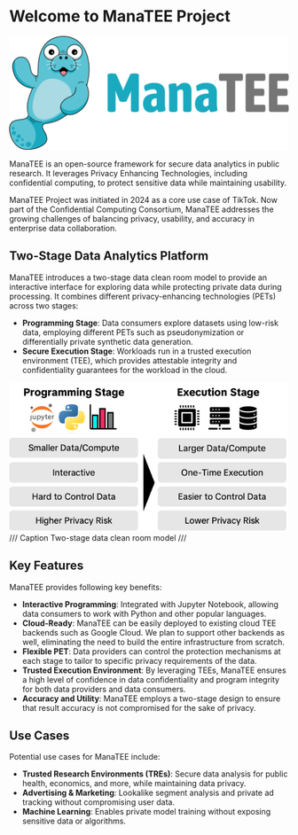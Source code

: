 # Welcome to ManaTEE Project

![ManaTEE Logo](assets/img/logo.png)

ManaTEE is an open-source framework for secure data analytics in public research. It leverages Privacy Enhancing Technologies, including confidential computing, to protect sensitive data while maintaining usability.

ManaTEE Project was initiated in 2024 as a core use case of TikTok. Now part of the Confidential Computing Consortium, ManaTEE addresses the growing challenges of balancing privacy, usability, and accuracy in enterprise data collaboration.

## Two-Stage Data Analytics Platform

ManaTEE introduces a two-stage data clean room model to provide an interactive interface for exploring data while protecting private data during processing. It combines different privacy-enhancing technologies (PETs) across two stages:

* **Programming Stage**: Data consumers explore datasets using low-risk data, employing different PETs such as pseudonymization or differentially private synthetic data generation.
* **Secure Execution Stage**: Workloads run in a trusted execution environment (TEE), which provides attestable integrity and confidentiality guarantees for the workload in the cloud.

![Two-stage data analytics platform](assets/img/two-stage.png)
/// Caption
Two-stage data clean room model
///

## Key Features

ManaTEE provides following key benefits:

* **Interactive Programming**: Integrated with Jupyter Notebook, allowing data consumers to work with Python and other popular languages.
* **Cloud-Ready**: ManaTEE can be easily deployed to existing cloud TEE backends such as Google Cloud. We plan to support other backends as well, eliminating the need to build the entire infrastructure from scratch.
* **Flexible PET**: Data providers can control the protection mechanisms at each stage to tailor to specific privacy requirements of the data.
* **Trusted Execution Environment**: By leveraging TEEs, ManaTEE ensures a high level of confidence in data confidentiality and program integrity for both data providers and data consumers.
* **Accuracy and Utility**: ManaTEE employs a two-stage design to ensure that result accuracy is not compromised for the sake of privacy.


## Use Cases

Potential use cases for ManaTEE include:

* **Trusted Research Environments (TREs)**: Secure data analysis for public health, economics, and more, while maintaining data privacy.
* **Advertising & Marketing**: Lookalike segment analysis and private ad tracking without compromising user data.
* **Machine Learning**: Enables private model training without exposing sensitive data or algorithms.
